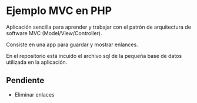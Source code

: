 # Ejemplo MVC en PHP

Aplicación sencilla para aprender y trabajar con el patrón de 
arquitectura de software MVC (Model/View/Controller).

Consiste en una app para guardar y mostrar enlances.

En el repositorio está incuido el archivo sql de la pequeña base de datos
utilizada en la aplicación.

## Pendiente

* Eliminar enlaces


